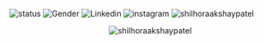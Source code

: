 


![status](https://img.shields.io/badge/status-up-brightgreen) ![Gender](https://img.shields.io/badge/Gender-%F0%9F%A4%B5-lightgrey) ![Linkedin](https://img.shields.io/badge/Linkedln-ShilhoraAkshayPatel-success) ![instagram](https://img.shields.io/badge/instagram-akshay_patel333-orange) 
<img src="https://komarev.com/ghpvc/?username=shilhoraakshaypatel" alt="shilhoraakshaypatel" />

  


<p align="center"> <img src="https://github-readme-stats.vercel.app/api?username=shilhoraakshaypatel&show_icons=true" alt="shilhoraakshaypatel" /> </p>
